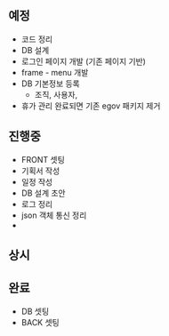 

## 예정
- 코드 정리
- DB 설계
- 로그인 페이지 개발 (기존 페이지 기반)
- frame - menu 개발
- DB 기본정보 등록
  - 조직, 사용자, 
- 휴가 관리 완료되면 기존 egov 패키지 제거
 


## 진행중
- FRONT 셋팅
- 기획서 작성
- 일정 작성
- DB 설계 초안
- 로그 정리
- json 객체 통신 정리
- 


## 상시
  

## 완료
- DB 셋팅
- BACK 셋팅


